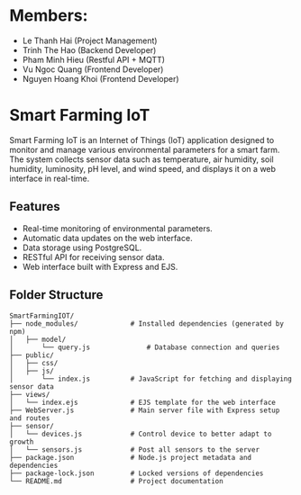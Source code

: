 # Members:
- Le Thanh Hai (Project Management)
- Trinh The Hao (Backend Developer)
- Pham Minh Hieu (Restful API + MQTT)
- Vu Ngoc Quang (Frontend Developer)
- Nguyen Hoang Khoi (Frontend Developer)

# Smart Farming IoT

Smart Farming IoT is an Internet of Things (IoT) application designed to monitor and manage various environmental parameters for a smart farm. The system collects sensor data such as temperature, air humidity, soil humidity, luminosity, pH level, and wind speed, and displays it on a web interface in real-time.

## Features

- Real-time monitoring of environmental parameters.
- Automatic data updates on the web interface.
- Data storage using PostgreSQL.
- RESTful API for receiving sensor data.
- Web interface built with Express and EJS.

## Folder Structure
```plaintext
SmartFarmingIOT/
├── node_modules/             # Installed dependencies (generated by npm)
│   ├── model/
│       └── query.js              # Database connection and queries
├── public/
│   ├── css/
│   ├── js/
│       └── index.js          # JavaScript for fetching and displaying sensor data
├── views/
│   └── index.ejs             # EJS template for the web interface
├── WebServer.js              # Main server file with Express setup and routes
├── sensor/
│   └── devices.js            # Control device to better adapt to growth
│   └── sensors.js            # Post all sensors to the server
├── package.json              # Node.js project metadata and dependencies
├── package-lock.json         # Locked versions of dependencies
└── README.md                 # Project documentation
```
